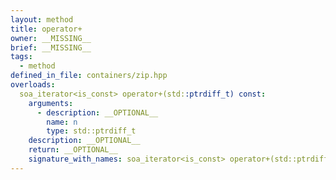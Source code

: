 ```yaml
---
layout: method
title: operator+
owner: __MISSING__
brief: __MISSING__
tags:
  - method
defined_in_file: containers/zip.hpp
overloads:
  soa_iterator<is_const> operator+(std::ptrdiff_t) const:
    arguments:
      - description: __OPTIONAL__
        name: n
        type: std::ptrdiff_t
    description: __OPTIONAL__
    return: __OPTIONAL__
    signature_with_names: soa_iterator<is_const> operator+(std::ptrdiff_t n) const
---
```

